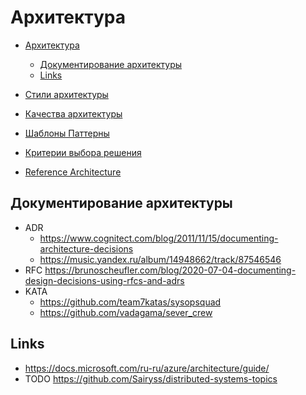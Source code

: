# Архитектура

- [Архитектура](#архитектура)
  - [Документирование архитектуры](#документирование-архитектуры)
  - [Links](#links)

- [Стили архитектуры](arch.styles.md)
- [Качества архитектуры](arch.ability.md)
- [Шаблоны Паттерны](patterns.md)
- [Критерии выбора решения](arch.criteria.md)
- [Reference Architecture](arch.ref.md)

## Документирование архитектуры

- ADR
  - https://www.cognitect.com/blog/2011/11/15/documenting-architecture-decisions
  - https://music.yandex.ru/album/14948662/track/87546546
- RFC https://brunoscheufler.com/blog/2020-07-04-documenting-design-decisions-using-rfcs-and-adrs
- KATA
  - https://github.com/team7katas/sysopsquad
  - https://github.com/vadagama/sever_crew

## Links

- https://docs.microsoft.com/ru-ru/azure/architecture/guide/
- TODO https://github.com/Sairyss/distributed-systems-topics
